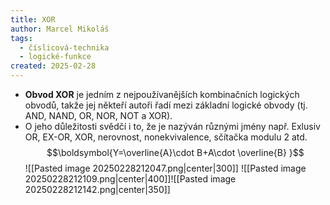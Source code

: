 ```yaml
---
title: XOR
author: Marcel Mikoláš
tags:
  - číslicová-technika
  - logické-funkce
created: 2025-02-28
---
```

- **Obvod XOR** je jedním z nejpoužívanějších kombinačních logických obvodů, takže jej někteří autoři řadí mezi základní logické obvody (tj. AND, NAND, OR, NOR, NOT a XOR).
- O jeho důležitosti svědčí i to, že je nazýván různými jmény např. Exlusiv OR, EX-OR, XOR, nerovnost, nonekvivalence, sčítačka modulu 2 atd. $$\boldsymbol{Y=\overline{A}\cdot B+A\cdot \overline{B} }$$![[Pasted image 20250228212047.png|center|300]] ![[Pasted image 20250228212109.png|center|400]]![[Pasted image 20250228212142.png|center|350]]
